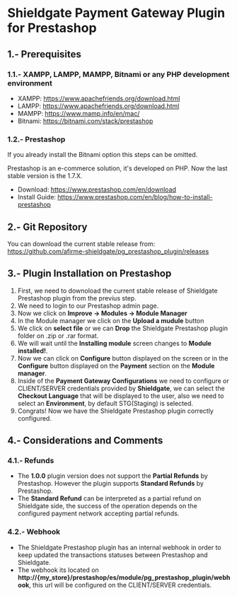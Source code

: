 # Shieldgate Payment Gateway Plugin for Prestashop

## 1.- Prerequisites
### 1.1.- XAMPP, LAMPP, MAMPP, Bitnami or any PHP development environment
- XAMPP: https://www.apachefriends.org/download.html
- LAMPP: https://www.apachefriends.org/download.html
- MAMPP: https://www.mamp.info/en/mac/
- Bitnami: https://bitnami.com/stack/prestashop
### 1.2.- Prestashop
If you already install the Bitnami option this steps can be omitted.

Prestashop is an e-commerce solution, it's developed on PHP. Now the last stable version is the 1.7.X.
- Download: https://www.prestashop.com/en/download
- Install Guide: https://www.prestashop.com/en/blog/how-to-install-prestashop

## 2.- Git Repository
You can download the current stable release from: https://github.com/afirme-shieldgate/pg_prestashop_plugin/releases

## 3.- Plugin Installation on Prestashop
1. First, we need to downoload the current stable release of Shieldgate Prestashop plugin from the previus step.
2. We need to login to our Prestashop admin page.
3. Now we click on **Improve -> Modules -> Module Manager**
4. In the Module manager we click on the **Upload a mudule** button
5. We click on **select file** or we can **Drop** the Shieldgate Prestashop plugin folder on .zip or .rar format.
6. We will wait until the **Installing module** screen changes to **Module installed!**.
7. Now we can click on **Configure** button displayed on the screen or in the **Configure** button displayed on the **Payment** section on the **Module manager**.
8. Inside of the **Payment Gateway Configurations** we need to configure or CLIENT/SERVER credentials provided by **Shieldgate**, we can select the **Checkout Language** that will be displayed to the user, also we need to select an **Environment**, by default STG(Staging) is selected.
9. Congrats! Now we have the Shieldgate Prestashop plugin correctly configured.

## 4.- Considerations and Comments
### 4.1.- Refunds
- The **1.0.0** plugin version does not support the **Partial Refunds** by Prestashop. However the plugin supports **Standard Refunds** by Prestashop. 
- The **Standard Refund** can be interpreted as a partial refund on Shieldgate side, the success of the operation depends on the configured payment network accepting partial refunds.
### 4.2.- Webhook
- The Shieldgate Prestashop plugin has an internal webhook in order to keep updated the transactions statuses between Prestashop and Shieldgate.
- The webhook its located on **http://{my_store}/prestashop/es/module/pg_prestashop_plugin/webhook**, this url will be configured on the CLIENT/SERVER credentials.
